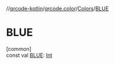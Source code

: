 //[qrcode-kotlin](../../../index.md)/[qrcode.color](../index.md)/[Colors](index.md)/[BLUE](-b-l-u-e.md)

# BLUE

[common]\
const val [BLUE](-b-l-u-e.md): [Int](https://kotlinlang.org/api/latest/jvm/stdlib/kotlin-stdlib/kotlin/-int/index.html)

